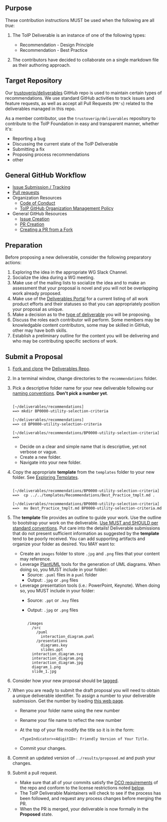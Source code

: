 ## Purpose
These contribution instructions MUST be used when the following are all *true*:

1. The ToIP Deliverable is an instance of one of the following types:

    * Recommendation - Design Principle
    * Recommendation - Best Practice

2. The contributors have decided to collaborate on a single markdown file as their authoring approach.

## Target Repository
Our [trustoverip/deliverables](https://github.com/trustoverip/deliverables) GitHub repo is used to maintain certain types of recommendations. We use standard GitHub activities to track issues and feature requests, as well as accept all Pull Requests (`PR's`) related to the deliverables managed in this repo.

As a member contributor, use the ```trustoverip/deliverables``` repository to contribute to the ToIP Foundation in easy and transparent manner, whether it's:

* Reporting a bug
* Discussing the current state of the ToIP Deliverable
* Submitting a fix
* Proposing process recommendations
* other

## General GitHub Workflow

* [Issue Submission / Tracking](./github-issues.md)
* [Pull requests](./github-pullrequests.md)
* Organization Resources
    * [Code of Conduct](./code_of_conduct.md)
    * [ToIP GitHub Organization Management Policy](https://github.com/trustoverip/admin/blob/master/GITHUB_ORG_MANAGEMENT_POLICY.md)
* General GitHub Resources
    * [Issue Creation](https://help.github.com/en/github/managing-your-work-on-github/creating-an-issue)
    * [PR Creation](https://help.github.com/en/github/collaborating-with-issues-and-pull-requests/creating-a-pull-request)
    * [Creating a PR from a Fork](https://help.github.com/en/github/collaborating-with-issues-and-pull-requests/creating-a-pull-request-from-a-fork)

## Preparation

Before proposing a new deliverable, consider the following preparatory actions:

1. Exploring the idea in the appropriate WG Slack Channel.
2. Socialize the idea during a WG meeting.
3. Make use of the mailing lists to socialize the idea and to make an assessment that your proposal is novel and you will not be overlapping work already proposed.
4. Make use of the [Deliverables Portal](https://trustoverip.github.io/deliverables/) for a current listing of all work product efforts and their statuses so that you can appropriately position your proposal as unique.
5. Make a decision as to the [type of deliverable](./work_products.md) you will be proposing.
6. Discuss the roles each contributor will perform. Some members may be knowledgable content contributors, some may be skilled in GitHub, other may have both skills.  
7. Establish a preliminary outline for the content you will be delivering and who may be contributing specific sections of work.


## Submit a Proposal

1. [Fork and clone](https://docs.github.com/en/free-pro-team@latest/github/collaborating-with-issues-and-pull-requests/about-forks) the [Deliverables Repo](https://github.com/trustoverip/deliverables).
2. In a terminal window, change directories to the `recommendations` folder.
3. Pick a descriptive folder name for your new deliverable following our [naming conventions](./work_product_mgmt.md). **Don't pick a number yet**.

      ```

      [~/deliverables/recommendations]
      ==> mkdir BP0000-utility-selection-criteria

      [~/deliverables/recommendations]
      ==> cd BP0000-utility-selection-criteria

      [~/deliverables/recommendations/BP0000-utility-selection-criteria]
      ==>

      ```

    * Decide on a clear and simple name that is descriptive, yet not verbose or vague.
    * Create a new folder.
    * Navigate into your new folder.

4. Copy the appropriate **template** from the ```templates``` folder to your new folder. See [Exploring Templates](./content_templates.md).

      ```

      [~/deliverables/recommendations/BP0000-utility-selection-criteria]
      ==>  cp ../../templates/Recommendations/Best_Practice_tmplt.md .

      [~/deliverables/recommendations/BP0000-utility-selection-criteria]
      ==>  mv Best_Practice_tmplt.md BP0000-utility-selection-criteria.md

      ```


5. The **template** file provides an outline to guide your work. Use the outline to bootstrap your work on the deliverable. [Use MUST and SHOULD per standard conventions](https://tools.ietf.org/html/rfc2119). Put care into the details! Deliverable submissions that do not present sufficient information as suggested by the **template** tend to be poorly received. You can add supporting artifacts and organize your folder as desired. You MAY want to:
    * Create an `images` folder to store `.jpg` and `.png` files that your content may reference.
    * Leverage [PlantUML](https://en.wikipedia.org/wiki/PlantUML) tools for the generation of UML diagrams. When doing so, you MUST include in your folder:
        * Source: `.puml` files in a `puml` folder
        * Output: `.jpg` or `.png` files
    * Leverage presentation tools (i.e.: PowerPoint, Keynote). When doing so, you MUST include in your folder:
        * Source: `.ppt` or `.key` files
        * Output: `.jpg` or `.png` files

          ```

          /images
            /src
              /puml
                interaction_diagram.puml
              /presentations
                diagrams.key
                slides.ppt
            interaction_diagram.svg
            interaction_diagram.png
            interaction_diagram.jpg
            diagram_1.png
            slide_1.jpg

          ```

6. Consider how your new proposal should be [tagged](./tags.md).
7. When you are ready to submit the draft proposal you will need to obtain a unique deliverable identifier. To assign a number to your deliverable submission. Get the number by loading [this web page](https://trustoverip.github.io/next-deliverable-num/).
    * Rename your folder name using the new number
    * Rename your file name to reflect the new number
    * At the top of your file modify the title so it is in the form:

        ```
        <TypeIndicator><4digitID>: Friendly Version of Your Title.
        ```

    * Commit your changes.
8. Commit an updated version of `../results/proposed.md` and push your changes.
11. Submit a pull request.
    * Make sure that all of your commits satisfy the [DCO requirements](https://github.com/probot/dco#how-it-works) of the repo and conform to the license restrictions noted [below](#intellectual-property).
    * The ToIP Deliverable Maintainers will check to see if the process has been followed, and request any process changes before merging the PR.
    * When the PR is merged, your deliverable is now formally in the **Proposed** state.

